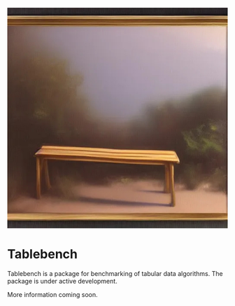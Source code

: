 ![alt text](img/tablebench.jpg "Tablebench Logo")


# Tablebench

Tablebench is a package for benchmarking of tabular data algorithms. The package is under active development.

More information coming soon.